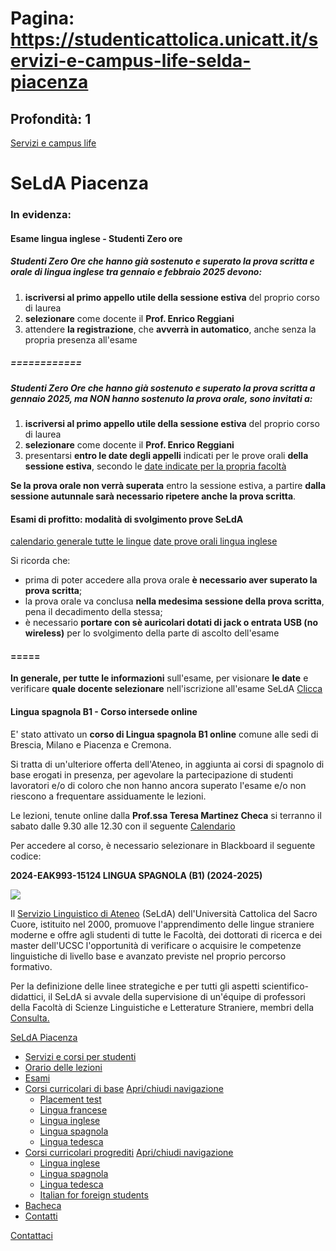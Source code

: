# Pagina: https://studenticattolica.unicatt.it/servizi-e-campus-life-selda-piacenza

## Profondità: 1

[Servizi e campus life](home-servizi-e-campus-life)



# SeLdA Piacenza

### In evidenza:

#### Esame lingua inglese - Studenti Zero ore

##### Studenti Zero Ore che hanno già sostenuto e superato la prova scritta e orale di lingua inglese tra gennaio e febbraio 2025 devono:

1. **iscriversi al primo appello utile della sessione estiva** del proprio corso di laurea
2. **selezionare** come docente il **Prof. Enrico Reggiani**
3. attendere **la registrazione**, che **avverrà in automatico**, anche senza la propria presenza all'esame

##### ============

##### Studenti Zero Ore che hanno già sostenuto e superato la prova scritta a gennaio 2025, ma NON hanno sostenuto la prova orale, sono invitati a:

1. **iscriversi al primo appello utile della sessione estiva** del proprio corso di laurea
2. **selezionare** come docente il **Prof. Enrico Reggiani**
3. presentarsi **entro le date degli appelli** indicati per le prove orali **della sessione estiva**, secondo le [date indicate per la propria facoltà](esami_uk_prove_orali_pc.pdf)

**Se la prova orale non verrà superata** entro la sessione estiva, a partire **dalla sessione autunnale sarà necessario ripetere anche la prova scritta**.

#### Esami di profitto: modalità di svolgimento prove SeLdA

[calendario generale tutte le lingue](esami_idoneita_pc.pdf) [date prove orali lingua inglese](esami_uk_prove_orali_pc.pdf)

Si ricorda che:

* prima di poter accedere alla prova orale **è necessario aver superato la prova scritta**;
* la prova orale va conclusa **nella medesima sessione della prova scritta**, pena il decadimento della stessa;
* è necessario **portare con sè auricolari dotati di jack o entrata USB (no wireless)** per lo svolgimento della parte di ascolto dell'esame

#### =====

**In generale, per tutte le informazioni** sull'esame, per visionare **le date** e verificare **quale docente selezionare** nell'iscrizione all'esame SeLdA [Clicca](selda-piacenza-esami)

#### Lingua spagnola B1 - Corso intersede online

E' stato attivato un **corso di Lingua spagnola B1 online** comune alle sedi di Brescia, Milano e Piacenza e Cremona.

Si tratta di un'ulteriore offerta dell'Ateneo, in aggiunta ai corsi di spagnolo di base erogati in presenza, per agevolare la partecipazione di studenti lavoratori e/o di coloro che non hanno ancora superato l'esame e/o non riescono a frequentare assiduamente le lezioni.

Le lezioni, tenute online dalla **Prof.ssa Teresa Martinez Checa** si terranno il sabato dalle 9.30 alle 12.30 con il seguente [Calendario](https://milano.unicatt.it/polo-studenti-e-didattica-programmi-dei-corsi-orari-delle-lezioni/MI/programma-lezioni?anno=2024&tipo=PFT_SELDA&codInsegnamento=AB0209&nomeInsegnamento=LINGUA%20SPAGNOLA%20(ann.)%20(Corso%20principianti%20ONLINE%20)&idLezione=106652522)

Per accedere al corso, è necessario selezionare in Blackboard il seguente codice:

**2024-EAK993-15124 LINGUA SPAGNOLA (B1) (2024-2025)**

![](Piacenza_Campus.jpg)

Il [Servizio Linguistico di Ateneo](https://studenticattolica.unicatt.it/servizio-linguistico-di-ateneo-selda-che-cosa-e-il-selda) (SeLdA) dell'Università Cattolica del Sacro Cuore, istituito nel 2000, promuove l'apprendimento delle lingue straniere moderne e offre agli studenti di tutte le Facoltà, dei dottorati di ricerca e dei master dell'UCSC l'opportunità di verificare o acquisire le competenze linguistiche di livello base e avanzato previste nel proprio percorso formativo.

Per la definizione delle linee strategiche e per tutti gli aspetti scientifico-didattici, il SeLdA si avvale della supervisione di un'équipe di professori della Facoltà di Scienze Linguistiche e Letterature Straniere, membri della [Consulta.](https://studenticattolica.unicatt.it/che-cosa-e-il-selda-consulta)

[SeLdA Piacenza](#submenu__wrapper "SeLdA Piacenza")

* [Servizi e corsi per studenti](selda-piacenza-servizi-e-corsi-per-studenti "Servizi e corsi per studenti")
* [Orario delle lezioni](selda-piacenza-orario-delle-lezioni "Orario delle lezioni")
* [Esami](selda-piacenza-esami "Esami")
* [Corsi curricolari di base](selda-piacenza-corsi-curricolari-di-base "Corsi curricolari di base")
  [Apri/chiudi navigazione](#asub-ef4be892-db71-439b-a095-5b66208779e6 "Apri/chiudi navigazione")
  + [Placement test](corsi-curricolari-di-base-placement-test-14457 "Placement test")
  + [Lingua francese](corsi-curricolari-di-base-lingua-francese-15566 "Lingua francese")
  + [Lingua inglese](corsi-curricolari-di-base-lingua-inglese-18282 "Lingua inglese")
  + [Lingua spagnola](corsi-curricolari-di-base-lingua-spagnola "Lingua spagnola")
  + [Lingua tedesca](corsi-curricolari-di-base-lingua-tedesca-19279 "Lingua tedesca")
* [Corsi curricolari progrediti](selda-piacenza-corsi-curricolari-progrediti "Corsi curricolari progrediti")
  [Apri/chiudi navigazione](#asub-269dff0c-b66e-4fc6-a1f2-eea7e69f8fa7 "Apri/chiudi navigazione")
  + [Lingua inglese](corsi-curricolari-progrediti-lingua-inglese-15572 "Lingua inglese")
  + [Lingua spagnola](corsi-curricolari-progrediti-lingua-spagnola-15571 "Lingua spagnola")
  + [Lingua tedesca](corsi-curricolari-progrediti-lingua-tedesca-15574 "Lingua tedesca")
  + [Italian for foreign students](corsi-curricolari-progrediti-italian-for-foreign-students-32141 "Italian for foreign students")
* [Bacheca](selda-piacenza-bacheca "Bacheca")
* [Contatti](selda-piacenza-contatti "Contatti")

[Contattaci](home-contatti "Contattaci")